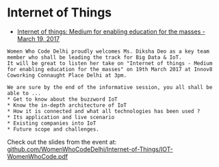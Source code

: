 # Internet of Things

* [Internet of things: Medium for enabling education for the masses - March 19, 2017](https://www.facebook.com/events/1778771529109370/)
```
Women Who Code Delhi proudly welcomes Ms. Diksha Deo as a key team member who shall be leading the track for Big Data & IoT.
It will be great to listen her take on "Internet of things - Medium for enabling education for the masses" on 19th March 2017 at Innov8 Coworking Connaught Place Delhi at 3pm.

We are sure by the end of the informative session, you all shall be able to ...
* Get to know about the buzzword IoT
* Know the in-depth architecture of IoT
* How it is connected and what all technologies has been used ?
* Its application and live scenario 
* Existing companies into IoT
* Future scope and challenges. 
```
Check out the slides from the event at: [github.com/WomenWhoCodeDelhi/Internet-of-Things/IOT-WomenWhoCode.pdf](https://github.com/WomenWhoCodeDelhi/Internet-of-Things/blob/master/IOT-Women%20Who%20Code.pdf)
